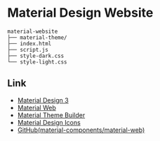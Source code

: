 # Material Design Website

```
material-website
├── material-theme/
├── index.html
├── script.js
├── style-dark.css
└── style-light.css
```

## Link

- [Material Design 3](https://m3.material.io/)
- [Material Web](https://material-web.dev/)
- [Material Theme Builder](https://material-foundation.github.io/material-theme-builder/)
- [Material Design Icons](https://fonts.google.com/icons)
- [GitHub(material-components/material-web)](https://github.com/material-components/material-web/)
